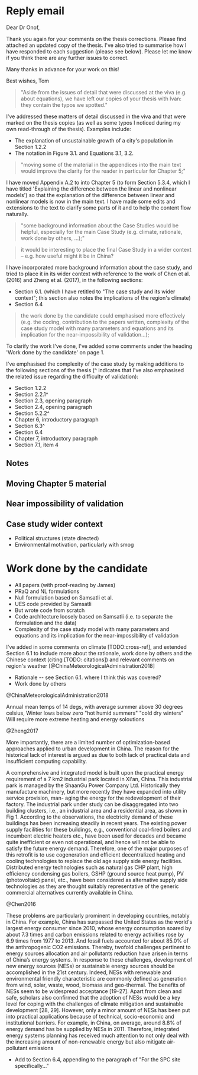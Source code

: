 # Reply email

Dear Dr Onof,

Thank you again for your comments on the thesis corrections. Please find attached an updated copy of the thesis. I've also tried to summarise how I have responded to each suggestion (please see below). Please let me know if you think there are any further issues to correct.

Many thanks in advance for your work on this!

Best wishes,
Tom 

> "Aside from the issues of detail that were discussed at the viva (e.g. about equations), we have left our copies of your thesis with Ivan: they contain the typos we spotted."

I've addressed these matters of detail discussed in the viva and that were marked on the thesis copies (as well as some typos I noticed during my own read-through of the thesis). Examples include:
- The explanation of unsustainable growth of a city's population in Section 1.2.2
- The notation in Figure 3.1. and Equations 3.1, 3.2.

> "moving some of the material in the appendices into the main text would improve the clarity for the reader in particular for Chapter 5;"

I have moved Appendix A.2 to into Chapter 5 (to form Section 5.3.4, which I have titled 'Explaining the difference between the linear and nonlinear models') so that the explanation of the difference between linear and nonlinear models is now in the main text. I have made some edits and extensions to the text to clarify some parts of it and to help the content flow naturally.

> "some background information about the Case Studies would be helpful, especially for the main Case Study (e.g. climate, rationale, work done by others, …);"

> it would be interesting to place the final Case Study in a wider context – e.g. how useful might it be in China?

I have incorporated more background information about the case study, and tried to place it in its wider context with reference to the work of Chen et al. (2016) and Zheng et al. (2017), in the following sections:

- Section 6.1. (which I have retitled to "The case study and its wider context"; this section also notes the implications of the region's climate)
- Section 6.4

> the work done by the candidate could emphasised more effectively (e.g. the coding, contribution to the papers written, complexity of the case study model with many parameters and equations and its implication for the near-impossibility of validation...);

To clarify the work I've done, I've added some comments under the heading 'Work done by the candidate' on page 1.

I've emphasised the complexity of the case study by making additions to the following sections of the thesis (^ indicates that I've also emphasised the related issue regarding the difficulty of validation):

- Section 1.2.2
- Section 2.2.1^
- Section 2.3, opening paragraph
- Section 2.4, opening paragraph
- Section 5.2.2^
- Chapter 6, introductory paragraph
- Section 6.3^
- Section 6.4
- Chapter 7, introductory paragraph 
- Section 7.1, item 4

## Notes

## Moving Chapter 5 material

## Near impossibility of validation

## Case study wider context

- Political structures (state directed)
- Environmental motivation, particularly with smog

# Work done by the candidate

- All papers (with proof-reading by James)
- PRaQ and NL formulations
- Null formulation based on Samsatli et al.
- UES code provided by Samsatli
- But wrote code from scratch
- Code architecture loosely based on Samsatli (i.e. to separate the formulation and the data)
- Complexity of the case study model with many parameters and equations and its implication for the near-impossibility of validation

I've added in some comments on climate [TODO:cross-ref], and extended Section 6.1 to include more about the rationale, work done by others and the Chinese context (citing [TODO: citations])
and relevant comments on region's weather [@ChinaMeteorologicalAdministration2018]

- Rationale -- see Section 6.1. where I think this was covered?
- Work done by others

@ChinaMeteorologicalAdministration2018

Annual mean temps of 14 degs, with average summer above 30 degrees celsius, 
Winter lows below zero
"hot humid summers"
"cold dry winters"
Will require more extreme heating and energy soloutions

@Zheng2017

More importantly, there are a limited number of optimization-based approaches applied to urban development in China. The reason for the historical lack of interest is argued as due to both lack of practical data and insufficient computing capability.

A comprehensive and integrated model is built upon the practical energy requirement of a 7 km2 industrial park located in Xi'an, China. This industrial park is managed by the ShaanGu Power Company Ltd. Historically they manufacture machinery, but more recently they have expanded into utility service provision, man- aging the energy for the redevelopment of their factory. The industrial park under study can be disaggregated into two building clusters, i.e., an industrial area and a residential area, as shown in Fig 1. According to the observations, the electricity demand of these buildings has been increasing steadily in recent years. The existing power supply facilities for these buildings, e.g., conventional coal-fired boilers and incumbent electric heaters etc., have been used for decades and became quite inefficient or even not operational, and hence will not be able to satisfy the future energy demand. Therefore, one of the major purposes of this retrofit is to use cogeneration and efficient decentralized heating and cooling technologies to replace the old age supply side energy facilities. Distributed energy technologies such as natural gas CHP plant, high efficiency condensing gas boilers, GSHP (ground source heat pump), PV (photovoltaic) panel, etc., have been considered as alternative supply side technologies as they are thought suitably representative of the generic commercial alternatives currently available in China.

@Chen2016

These problems are particularly prominent in developing countries, notably in China. For example, China has surpassed the United States as the world's largest energy consumer since 2010, whose energy consumption soared by about 7.3 times and carbon emissions related to energy activities rose by 6.9 times from 1977 to 2013. And fossil fuels accounted for about 85.0% of the anthropogenic CO2 emissions. Thereby, twofold challenges pertinent to energy sources allocation and air pollutants reduction have arisen in terms of China’s energy systems. In response to these challenges, development of new energy sources (NESs) or sustainable energy sources should be accomplished in the 21st century. Indeed, NESs with renewable and environmental friendly characteristic are commonly defined as generation from wind, solar, waste, wood, biomass and geo-thermal. The benefits of NESs seem to be widespread acceptance [19–27]. Apart from clean and safe, scholars also confirmed that the adoption of NESs would be a key level for coping with the challenges of climate mitigation and sustainable development [28, 29]. However, only a minor amount of NESs has been put into practical applications because of technical, socio-economic and institutional barriers. For example, in China, on average, around 8.8% of energy demand has be supplied by NESs in 2011. Therefore, integrated energy systems planning has received much attention to not only deal with the increasing amount of non-renewable energy but also mitigate air-pollutant emissions

- Add to Section 6.4, appending to the paragraph of "For the SPC site specifically..."
